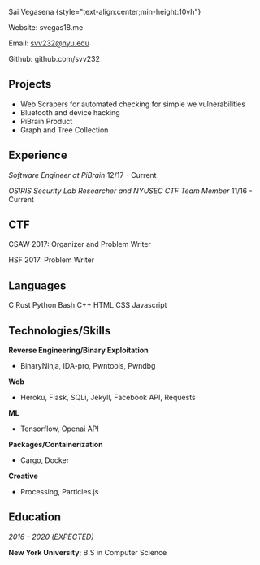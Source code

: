 Sai Vegasena
{style="text-align:center;min-height:10vh"}


Website: svegas18.me <br />

Email:   svv232@nyu.edu <br />

Github:  github.com/svv232 <br />

Projects
--------
- Web Scrapers for automated checking for simple we vulnerabilities
- Bluetooth and device hacking 
- PiBrain Product
- Graph and Tree Collection


Experience
----------
*Software Engineer at PiBrain*               12/17 - Current

*OSIRIS Security Lab Researcher and NYUSEC CTF Team Member*          11/16 - Current

CTF
----
CSAW 2017: Organizer and Problem Writer

HSF 2017: Problem Writer

Languages
---------
C Rust Python Bash C++ HTML CSS Javascript

Technologies/Skills
-------------------

**Reverse Engineering/Binary Exploitation**
* BinaryNinja, IDA-pro, Pwntools, Pwndbg

**Web**
* Heroku, Flask, SQLi, Jekyll, Facebook API, Requests 

**ML**
* Tensorflow, Openai API

**Packages/Containerization**
* Cargo, Docker

**Creative**
* Processing, Particles.js

Education
---------
*2016 - 2020 (EXPECTED)* <br />

   **New York University**; B.S in Computer Science
